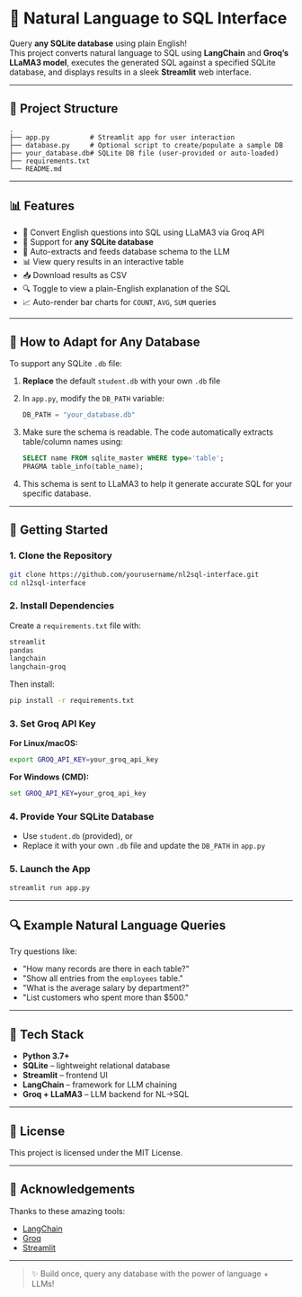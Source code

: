 # 🧠 Natural Language to SQL Interface

Query **any SQLite database** using plain English!  
This project converts natural language to SQL using **LangChain** and **Groq’s LLaMA3 model**, executes the generated SQL against a specified SQLite database, and displays results in a sleek **Streamlit** web interface.

---

## 📁 Project Structure

```
.
├── app.py          # Streamlit app for user interaction
├── database.py     # Optional script to create/populate a sample DB
├── your_database.db# SQLite DB file (user-provided or auto-loaded)
├── requirements.txt
└── README.md
```

---

## 📊 Features

- 💬 Convert English questions into SQL using LLaMA3 via Groq API
- 📂 Support for **any SQLite database**
- 🧠 Auto-extracts and feeds database schema to the LLM
- 📊 View query results in an interactive table
- 📥 Download results as CSV
- 🔍 Toggle to view a plain-English explanation of the SQL
- 📈 Auto-render bar charts for `COUNT`, `AVG`, `SUM` queries

---

## 🔧 How to Adapt for Any Database

To support any SQLite `.db` file:

1. **Replace** the default `student.db` with your own `.db` file
2. In `app.py`, modify the `DB_PATH` variable:

   ```python
   DB_PATH = "your_database.db"
   ```

3. Make sure the schema is readable. The code automatically extracts table/column names using:

   ```sql
   SELECT name FROM sqlite_master WHERE type='table';
   PRAGMA table_info(table_name);
   ```

4. This schema is sent to LLaMA3 to help it generate accurate SQL for your specific database.

---

## 🚀 Getting Started

### 1. Clone the Repository

```bash
git clone https://github.com/yourusername/nl2sql-interface.git
cd nl2sql-interface
```

### 2. Install Dependencies

Create a `requirements.txt` file with:

```txt
streamlit
pandas
langchain
langchain-groq
```

Then install:

```bash
pip install -r requirements.txt
```

### 3. Set Groq API Key

**For Linux/macOS:**

```bash
export GROQ_API_KEY=your_groq_api_key
```

**For Windows (CMD):**

```cmd
set GROQ_API_KEY=your_groq_api_key
```

### 4. Provide Your SQLite Database

- Use `student.db` (provided), or
- Replace it with your own `.db` file and update the `DB_PATH` in `app.py`

### 5. Launch the App

```bash
streamlit run app.py
```

---

## 🔍 Example Natural Language Queries

Try questions like:

- "How many records are there in each table?"
- "Show all entries from the `employees` table."
- "What is the average salary by department?"
- "List customers who spent more than $500."

---

## 🧰 Tech Stack

- **Python 3.7+**
- **SQLite** – lightweight relational database
- **Streamlit** – frontend UI
- **LangChain** – framework for LLM chaining
- **Groq + LLaMA3** – LLM backend for NL→SQL

---

## 📄 License

This project is licensed under the MIT License.

---

## 🙏 Acknowledgements

Thanks to these amazing tools:

- [LangChain](https://www.langchain.com/)
- [Groq](https://groq.com/)
- [Streamlit](https://streamlit.io/)

---

> ✨ Build once, query any database with the power of language + LLMs!
